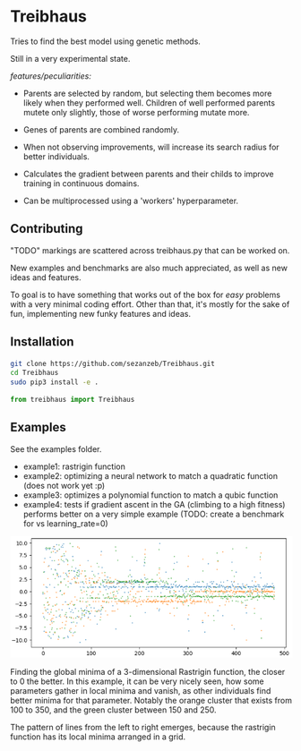 # Treibhaus

Tries to find the best model using genetic methods.

Still in a very experimental state.

*features/peculiarities:*

- Parents are selected by random, but selecting them becomes more likely when
they performed well. Children of well performed parents mutete only slightly,
those of worse performing mutate more.

- Genes of parents are combined randomly.

- When not observing improvements, will increase its search radius for
better individuals.

- Calculates the gradient between parents and their childs to improve
training in continuous domains.

- Can be multiprocessed using a 'workers' hyperparameter.

## Contributing

"TODO" markings are scattered across treibhaus.py that can be worked on.

New examples and benchmarks are also much appreciated, as well as new ideas and features.

To goal is to have something that works out of the box for *easy* problems 
with a very minimal coding effort. Other than that, it's mostly for the sake
of fun, implementing new funky features and ideas.

## Installation

```bash
git clone https://github.com/sezanzeb/Treibhaus.git
cd Treibhaus
sudo pip3 install -e .
```

```python
from treibhaus import Treibhaus
```

## Examples

See the examples folder.

- example1: rastrigin function
- example2: optimizing a neural network to match a quadratic function (does not work yet :p)
- example3: optimizes a polynomial function to match a qubic function
- example4: tests if gradient ascent in the GA (climbing to a high fitness) performs better on a very simple example (TODO: create a benchmark for vs learning_rate=0)


![Rastrigin fitness over time](./example.png)

Finding the global minima of a 3-dimensional Rastrigin function, the closer to 0 the better. In this example, it can be very nicely seen, how some parameters gather in local minima and vanish, as other individuals find better minima for that parameter. Notably the orange cluster that exists from 100 to 350, and the green cluster between 150 and 250.

The pattern of lines from the left to right emerges, because the rastrigin function has its local minima arranged in a grid.
